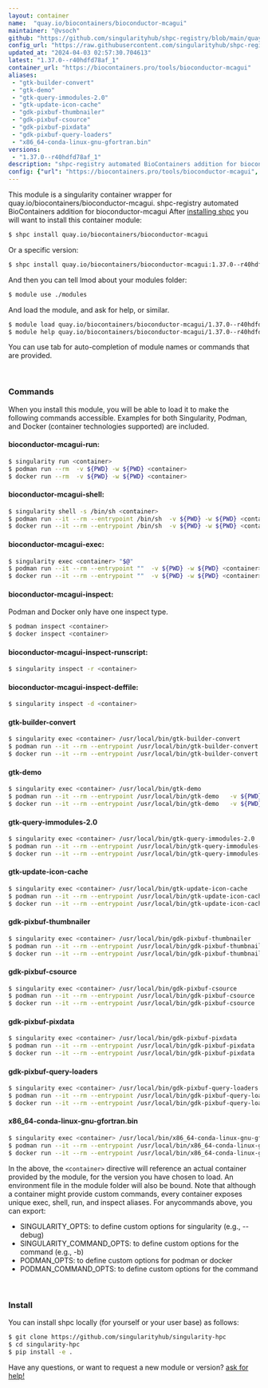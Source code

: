 ```yaml
---
layout: container
name:  "quay.io/biocontainers/bioconductor-mcagui"
maintainer: "@vsoch"
github: "https://github.com/singularityhub/shpc-registry/blob/main/quay.io/biocontainers/bioconductor-mcagui/container.yaml"
config_url: "https://raw.githubusercontent.com/singularityhub/shpc-registry/main/quay.io/biocontainers/bioconductor-mcagui/container.yaml"
updated_at: "2024-04-03 02:57:30.704613"
latest: "1.37.0--r40hdfd78af_1"
container_url: "https://biocontainers.pro/tools/bioconductor-mcagui"
aliases:
 - "gtk-builder-convert"
 - "gtk-demo"
 - "gtk-query-immodules-2.0"
 - "gtk-update-icon-cache"
 - "gdk-pixbuf-thumbnailer"
 - "gdk-pixbuf-csource"
 - "gdk-pixbuf-pixdata"
 - "gdk-pixbuf-query-loaders"
 - "x86_64-conda-linux-gnu-gfortran.bin"
versions:
 - "1.37.0--r40hdfd78af_1"
description: "shpc-registry automated BioContainers addition for bioconductor-mcagui"
config: {"url": "https://biocontainers.pro/tools/bioconductor-mcagui", "maintainer": "@vsoch", "description": "shpc-registry automated BioContainers addition for bioconductor-mcagui", "latest": {"1.37.0--r40hdfd78af_1": "sha256:8617ee15addcd4e213c5922a65dfb7625a6b87b00e5f87070f345b4f59975e63"}, "tags": {"1.37.0--r40hdfd78af_1": "sha256:8617ee15addcd4e213c5922a65dfb7625a6b87b00e5f87070f345b4f59975e63"}, "docker": "quay.io/biocontainers/bioconductor-mcagui", "aliases": {"gtk-builder-convert": "/usr/local/bin/gtk-builder-convert", "gtk-demo": "/usr/local/bin/gtk-demo", "gtk-query-immodules-2.0": "/usr/local/bin/gtk-query-immodules-2.0", "gtk-update-icon-cache": "/usr/local/bin/gtk-update-icon-cache", "gdk-pixbuf-thumbnailer": "/usr/local/bin/gdk-pixbuf-thumbnailer", "gdk-pixbuf-csource": "/usr/local/bin/gdk-pixbuf-csource", "gdk-pixbuf-pixdata": "/usr/local/bin/gdk-pixbuf-pixdata", "gdk-pixbuf-query-loaders": "/usr/local/bin/gdk-pixbuf-query-loaders", "x86_64-conda-linux-gnu-gfortran.bin": "/usr/local/bin/x86_64-conda-linux-gnu-gfortran.bin"}}
---
```


This module is a singularity container wrapper for quay.io/biocontainers/bioconductor-mcagui.
shpc-registry automated BioContainers addition for bioconductor-mcagui
After [installing shpc](#install) you will want to install this container module:


```bash
$ shpc install quay.io/biocontainers/bioconductor-mcagui
```

Or a specific version:

```bash
$ shpc install quay.io/biocontainers/bioconductor-mcagui:1.37.0--r40hdfd78af_1
```

And then you can tell lmod about your modules folder:

```bash
$ module use ./modules
```

And load the module, and ask for help, or similar.

```bash
$ module load quay.io/biocontainers/bioconductor-mcagui/1.37.0--r40hdfd78af_1
$ module help quay.io/biocontainers/bioconductor-mcagui/1.37.0--r40hdfd78af_1
```

You can use tab for auto-completion of module names or commands that are provided.

<br>

### Commands

When you install this module, you will be able to load it to make the following commands accessible.
Examples for both Singularity, Podman, and Docker (container technologies supported) are included.

#### bioconductor-mcagui-run:

```bash
$ singularity run <container>
$ podman run --rm  -v ${PWD} -w ${PWD} <container>
$ docker run --rm  -v ${PWD} -w ${PWD} <container>
```

#### bioconductor-mcagui-shell:

```bash
$ singularity shell -s /bin/sh <container>
$ podman run --it --rm --entrypoint /bin/sh  -v ${PWD} -w ${PWD} <container>
$ docker run --it --rm --entrypoint /bin/sh  -v ${PWD} -w ${PWD} <container>
```

#### bioconductor-mcagui-exec:

```bash
$ singularity exec <container> "$@"
$ podman run --it --rm --entrypoint ""  -v ${PWD} -w ${PWD} <container> "$@"
$ docker run --it --rm --entrypoint ""  -v ${PWD} -w ${PWD} <container> "$@"
```

#### bioconductor-mcagui-inspect:

Podman and Docker only have one inspect type.

```bash
$ podman inspect <container>
$ docker inspect <container>
```

#### bioconductor-mcagui-inspect-runscript:

```bash
$ singularity inspect -r <container>
```

#### bioconductor-mcagui-inspect-deffile:

```bash
$ singularity inspect -d <container>
```


#### gtk-builder-convert

```bash
$ singularity exec <container> /usr/local/bin/gtk-builder-convert
$ podman run --it --rm --entrypoint /usr/local/bin/gtk-builder-convert   -v ${PWD} -w ${PWD} <container> -c " $@"
$ docker run --it --rm --entrypoint /usr/local/bin/gtk-builder-convert   -v ${PWD} -w ${PWD} <container> -c " $@"
```


#### gtk-demo

```bash
$ singularity exec <container> /usr/local/bin/gtk-demo
$ podman run --it --rm --entrypoint /usr/local/bin/gtk-demo   -v ${PWD} -w ${PWD} <container> -c " $@"
$ docker run --it --rm --entrypoint /usr/local/bin/gtk-demo   -v ${PWD} -w ${PWD} <container> -c " $@"
```


#### gtk-query-immodules-2.0

```bash
$ singularity exec <container> /usr/local/bin/gtk-query-immodules-2.0
$ podman run --it --rm --entrypoint /usr/local/bin/gtk-query-immodules-2.0   -v ${PWD} -w ${PWD} <container> -c " $@"
$ docker run --it --rm --entrypoint /usr/local/bin/gtk-query-immodules-2.0   -v ${PWD} -w ${PWD} <container> -c " $@"
```


#### gtk-update-icon-cache

```bash
$ singularity exec <container> /usr/local/bin/gtk-update-icon-cache
$ podman run --it --rm --entrypoint /usr/local/bin/gtk-update-icon-cache   -v ${PWD} -w ${PWD} <container> -c " $@"
$ docker run --it --rm --entrypoint /usr/local/bin/gtk-update-icon-cache   -v ${PWD} -w ${PWD} <container> -c " $@"
```


#### gdk-pixbuf-thumbnailer

```bash
$ singularity exec <container> /usr/local/bin/gdk-pixbuf-thumbnailer
$ podman run --it --rm --entrypoint /usr/local/bin/gdk-pixbuf-thumbnailer   -v ${PWD} -w ${PWD} <container> -c " $@"
$ docker run --it --rm --entrypoint /usr/local/bin/gdk-pixbuf-thumbnailer   -v ${PWD} -w ${PWD} <container> -c " $@"
```


#### gdk-pixbuf-csource

```bash
$ singularity exec <container> /usr/local/bin/gdk-pixbuf-csource
$ podman run --it --rm --entrypoint /usr/local/bin/gdk-pixbuf-csource   -v ${PWD} -w ${PWD} <container> -c " $@"
$ docker run --it --rm --entrypoint /usr/local/bin/gdk-pixbuf-csource   -v ${PWD} -w ${PWD} <container> -c " $@"
```


#### gdk-pixbuf-pixdata

```bash
$ singularity exec <container> /usr/local/bin/gdk-pixbuf-pixdata
$ podman run --it --rm --entrypoint /usr/local/bin/gdk-pixbuf-pixdata   -v ${PWD} -w ${PWD} <container> -c " $@"
$ docker run --it --rm --entrypoint /usr/local/bin/gdk-pixbuf-pixdata   -v ${PWD} -w ${PWD} <container> -c " $@"
```


#### gdk-pixbuf-query-loaders

```bash
$ singularity exec <container> /usr/local/bin/gdk-pixbuf-query-loaders
$ podman run --it --rm --entrypoint /usr/local/bin/gdk-pixbuf-query-loaders   -v ${PWD} -w ${PWD} <container> -c " $@"
$ docker run --it --rm --entrypoint /usr/local/bin/gdk-pixbuf-query-loaders   -v ${PWD} -w ${PWD} <container> -c " $@"
```


#### x86_64-conda-linux-gnu-gfortran.bin

```bash
$ singularity exec <container> /usr/local/bin/x86_64-conda-linux-gnu-gfortran.bin
$ podman run --it --rm --entrypoint /usr/local/bin/x86_64-conda-linux-gnu-gfortran.bin   -v ${PWD} -w ${PWD} <container> -c " $@"
$ docker run --it --rm --entrypoint /usr/local/bin/x86_64-conda-linux-gnu-gfortran.bin   -v ${PWD} -w ${PWD} <container> -c " $@"
```



In the above, the `<container>` directive will reference an actual container provided
by the module, for the version you have chosen to load. An environment file in the
module folder will also be bound. Note that although a container
might provide custom commands, every container exposes unique exec, shell, run, and
inspect aliases. For anycommands above, you can export:

 - SINGULARITY_OPTS: to define custom options for singularity (e.g., --debug)
 - SINGULARITY_COMMAND_OPTS: to define custom options for the command (e.g., -b)
 - PODMAN_OPTS: to define custom options for podman or docker
 - PODMAN_COMMAND_OPTS: to define custom options for the command

<br>

### Install

You can install shpc locally (for yourself or your user base) as follows:

```bash
$ git clone https://github.com/singularityhub/singularity-hpc
$ cd singularity-hpc
$ pip install -e .
```

Have any questions, or want to request a new module or version? [ask for help!](https://github.com/singularityhub/singularity-hpc/issues)